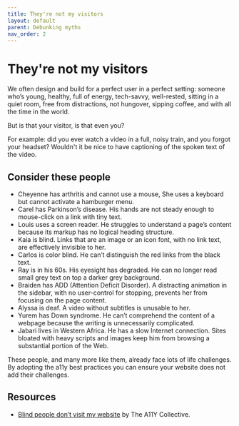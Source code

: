 ```yaml
---
title: They're not my visitors
layout: default
parent: Debunking myths
nav_order: 2
---
```


# They're not my visitors

We often design and build for a perfect user in a perfect setting: someone who’s young, healthy, full of energy, tech-savvy, well-rested, sitting in a quiet room, free from distractions, not hungover, sipping coffee, and with all the time in the world.

But is that your visitor, is that even you? 

For example: did you ever watch a video in a full, noisy train, and you forgot your headset? Wouldn't it be nice to have captioning of the spoken text of the video.

## Consider these people

- Cheyenne has arthritis and cannot use a mouse, She uses a keyboard but cannot activate a hamburger menu.
- Carel has Parkinson’s disease. His hands are not steady enough to mouse-click on a link with tiny text.
- Louis uses a screen reader. He struggles to understand a page’s content because its markup has no logical heading structure.
- Kaia is blind. Links that are an image or an icon font, with no link text, are effectively invisible to her.
- Carlos is color blind. He can’t distinguish the red links from the black text.
- Ray is in his 60s. His eyesight has degraded. He can no longer read small grey text on top a darker grey background.
- Braiden has ADD (Attention Deficit Disorder). A distracting animation in the sidebar, with no user-control for stopping, prevents her from focusing on the page content.
- Alyssa is deaf. A video without subtitles is unusable to her.
- Yurem has Down syndrome. He can’t comprehend the content of a webpage because the writing is unnecessarily complicated.
- Jabari lives in Western Africa. He has a slow Internet connection. Sites bloated with heavy scripts and images keep him from browsing a substantial portion of the Web.

These people, and many more like them, already face lots of life challenges. By adopting the a11y best practices you can ensure your website does not add their challenges.

## Resources

- [Blind people don’t visit my website](https://www.a11y-collective.com/blog/blind-people-dont-visit-my-website/) by The A11Y Collective.
